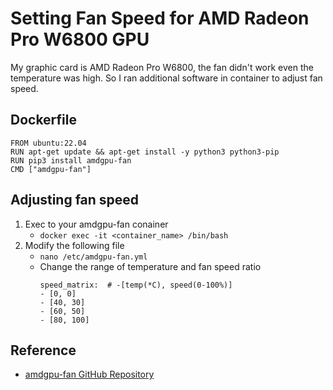 # Setting Fan Speed for AMD Radeon Pro W6800 GPU
My graphic card is AMD Radeon Pro W6800, the fan didn't work even the temperature was high. So I ran additional software in container to adjust fan speed.

## Dockerfile
```
FROM ubuntu:22.04
RUN apt-get update && apt-get install -y python3 python3-pip
RUN pip3 install amdgpu-fan
CMD ["amdgpu-fan"]
```

## Adjusting fan speed
1. Exec to your amdgpu-fan conainer
    - `docker exec -it <container_name> /bin/bash`
2. Modify the following file
    - `nano /etc/amdgpu-fan.yml`
    - Change the range of temperature and fan speed ratio
        ```
        speed_matrix:  # -[temp(*C), speed(0-100%)]
        - [0, 0]
        - [40, 30]
        - [60, 50]
        - [80, 100]
        ```

## Reference
- [amdgpu-fan GitHub Repository](https://github.com/chestm007/amdgpu-fan)